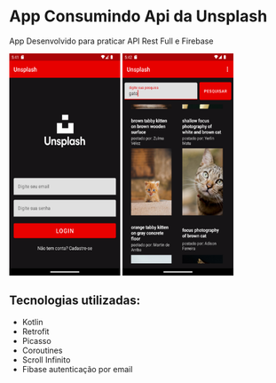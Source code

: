 # App Consumindo Api da Unsplash

App Desenvolvido para praticar API Rest Full e Firebase

<img src="https://github.com/JRodolfoM/app-unsplash-teste-api/blob/main/home.png" width="200" height="400" /> <img src="https://github.com/JRodolfoM/app-unsplash-teste-api/blob/main/main.png" width="200" height="400" /> 

## Tecnologias utilizadas:

   - Kotlin
   - Retrofit
   - Picasso
   - Coroutines
   - Scroll Infinito
   - Fibase autenticação por email
